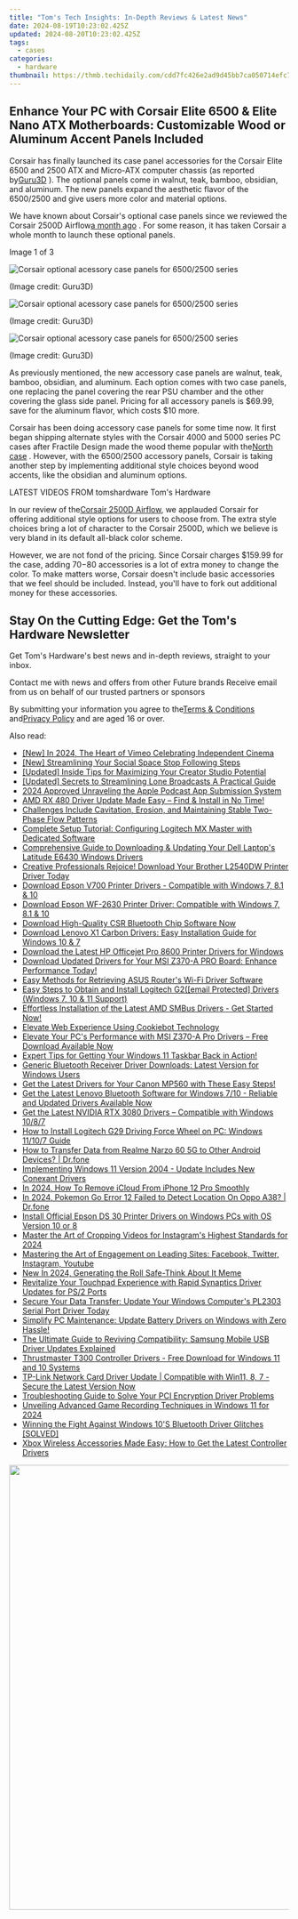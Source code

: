 ```yaml
---
title: "Tom's Tech Insights: In-Depth Reviews & Latest News"
date: 2024-08-19T10:23:02.425Z
updated: 2024-08-20T10:23:02.425Z
tags:
  - cases
categories:
  - hardware
thumbnail: https://thmb.techidaily.com/cdd7fc426e2ad9d45bb7ca050714efc7a5191159c61f1ffd4157c0d0a51c0306.jpg
---
```


## Enhance Your PC with Corsair Elite 6500 & Elite Nano ATX Motherboards: Customizable Wood or Aluminum Accent Panels Included

Corsair has finally launched its case panel accessories for the Corsair Elite 6500 and 2500 ATX and Micro-ATX computer chassis (as reported by[Guru3D](https://www.guru3d.com/story/corsair-makes-its-eight-new-pc-interchangeable-case-panels-for-elite-6500-2500-series-available/) ). The optional panels come in walnut, teak, bamboo, obsidian, and aluminum. The new panels expand the aesthetic flavor of the 6500/2500 and give users more color and material options.

 We have known about Corsair's optional case panels since we reviewed the Corsair 2500D Airflow[a month ago](https://tools.techidaily.com) . For some reason, it has taken Corsair a whole month to launch these optional panels.

 Image 1 of 3

![Corsair optional acessory case panels for 6500/2500 series](https://vanilla.futurecdn.net/cyclingnews/media/img/missing-image.svg)

 (Image credit: Guru3D)

![Corsair optional acessory case panels for 6500/2500 series](https://vanilla.futurecdn.net/cyclingnews/media/img/missing-image.svg)

 (Image credit: Guru3D)

![Corsair optional acessory case panels for 6500/2500 series](https://vanilla.futurecdn.net/cyclingnews/media/img/missing-image.svg)

 (Image credit: Guru3D)

 As previously mentioned, the new accessory case panels are walnut, teak, bamboo, obsidian, and aluminum. Each option comes with two case panels, one replacing the panel covering the rear PSU chamber and the other covering the glass side panel. Pricing for all accessory panels is $69.99, save for the aluminum flavor, which costs $10 more.

 Corsair has been doing accessory case panels for some time now. It first began shipping alternate styles with the Corsair 4000 and 5000 series PC cases after Fractile Design made the wood theme popular with the[North case](https://tools.techidaily.com) . However, with the 6500/2500 accessory panels, Corsair is taking another step by implementing additional style choices beyond wood accents, like the obsidian and aluminum options.

 LATEST VIDEOS FROM tomshardware Tom's Hardware

 In our review of the[Corsair 2500D Airflow,](https://tools.techidaily.com) we applauded Corsair for offering additional style options for users to choose from. The extra style choices bring a lot of character to the Corsair 2500D, which we believe is very bland in its default all-black color scheme.

 However, we are not fond of the pricing. Since Corsair charges $159.99 for the case, adding $70-$80 accessories is a lot of extra money to change the color. To make matters worse, Corsair doesn't include basic accessories that we feel should be included. Instead, you'll have to fork out additional money for these accessories.

## Stay On the Cutting Edge: Get the Tom's Hardware Newsletter

 Get Tom's Hardware's best news and in-depth reviews, straight to your inbox.

 Contact me with news and offers from other Future brands  Receive email from us on behalf of our trusted partners or sponsors

 By submitting your information you agree to the[Terms & Conditions](https://futureplc.com/terms-conditions/) and[Privacy Policy](https://futureplc.com/privacy-policy/) and are aged 16 or over.

<ins class="adsbygoogle"
     style="display:block"
     data-ad-format="autorelaxed"
     data-ad-client="ca-pub-7571918770474297"
     data-ad-slot="1223367746"></ins>



<ins class="adsbygoogle"
     style="display:block"
     data-ad-client="ca-pub-7571918770474297"
     data-ad-slot="8358498916"
     data-ad-format="auto"
     data-full-width-responsive="true"></ins>

<span class="atpl-alsoreadstyle">Also read:</span>
<div><ul>
<li><a href="https://vimeo-videos.techidaily.com/new-in-2024-the-heart-of-vimeo-celebrating-independent-cinema/"><u>[New] In 2024, The Heart of Vimeo  Celebrating Independent Cinema</u></a></li>
<li><a href="https://instagram-videos.techidaily.com/new-streamlining-your-social-space-stop-following-steps/"><u>[New] Streamlining Your Social Space  Stop Following Steps</u></a></li>
<li><a href="https://facebook-record-videos.techidaily.com/updated-inside-tips-for-maximizing-your-creator-studio-potential/"><u>[Updated] Inside Tips for Maximizing Your Creator Studio Potential</u></a></li>
<li><a href="https://extra-approaches.techidaily.com/updated-secrets-to-streamlining-lone-broadcasts-a-practical-guide/"><u>[Updated] Secrets to Streamlining Lone Broadcasts  A Practical Guide</u></a></li>
<li><a href="https://article-posts.techidaily.com/2024-approved-unraveling-the-apple-podcast-app-submission-system/"><u>2024 Approved  Unraveling the Apple Podcast App Submission System</u></a></li>
<li><a href="https://hardware-help.techidaily.com/amd-rx-480-driver-update-made-easy-find-and-install-in-no-time/"><u>AMD RX 480 Driver Update Made Easy – Find & Install in No Time!</u></a></li>
<li><a href="https://hardware-help.techidaily.com/1722976993955-challenges-include-cavitation-erosion-and-maintaining-stable-two-phase-flow-patterns/"><u>Challenges Include Cavitation, Erosion, and Maintaining Stable Two-Phase Flow Patterns</u></a></li>
<li><a href="https://hardware-help.techidaily.com/complete-setup-tutorial-configuring-logitech-mx-master-with-dedicated-software/"><u>Complete Setup Tutorial: Configuring Logitech MX Master with Dedicated Software</u></a></li>
<li><a href="https://hardware-help.techidaily.com/comprehensive-guide-to-downloading-and-updating-your-dell-laptops-latitude-e6430-windows-drivers/"><u>Comprehensive Guide to Downloading & Updating Your Dell Laptop's Latitude E6430 Windows Drivers</u></a></li>
<li><a href="https://hardware-help.techidaily.com/creative-professionals-rejoice-download-your-brother-l2540dw-printer-driver-today/"><u>Creative Professionals Rejoice! Download Your Brother L2540DW Printer Driver Today</u></a></li>
<li><a href="https://hardware-help.techidaily.com/download-epson-v700-printer-drivers-compatible-with-windows-7-81-and-10/"><u>Download Epson V700 Printer Drivers - Compatible with Windows 7, 8.1 & 10</u></a></li>
<li><a href="https://hardware-help.techidaily.com/download-epson-wf-2630-printer-driver-compatible-with-windows-7-81-and-10/"><u>Download Epson WF-2630 Printer Driver: Compatible with Windows 7, 8.1 & 10</u></a></li>
<li><a href="https://hardware-help.techidaily.com/download-high-quality-csr-bluetooth-chip-software-now/"><u>Download High-Quality CSR Bluetooth Chip Software Now</u></a></li>
<li><a href="https://hardware-help.techidaily.com/download-lenovo-x1-carbon-drivers-easy-installation-guide-for-windows-10-and-7/"><u>Download Lenovo X1 Carbon Drivers: Easy Installation Guide for Windows 10 & 7</u></a></li>
<li><a href="https://hardware-help.techidaily.com/download-the-latest-hp-officejet-pro-8600-printer-drivers-for-windows/"><u>Download the Latest HP Officejet Pro 8600 Printer Drivers for Windows</u></a></li>
<li><a href="https://hardware-help.techidaily.com/download-updated-drivers-for-your-msi-z370-a-pro-board-enhance-performance-today/"><u>Download Updated Drivers for Your MSI Z370-A PRO Board: Enhance Performance Today!</u></a></li>
<li><a href="https://hardware-help.techidaily.com/easy-methods-for-retrieving-asus-routers-wi-fi-driver-software/"><u>Easy Methods for Retrieving ASUS Router's Wi-Fi Driver Software</u></a></li>
<li><a href="https://hardware-help.techidaily.com/easy-steps-to-obtain-and-install-logitech-g2email-protected-drivers-windows-7-10-and-11-support/"><u>Easy Steps to Obtain and Install Logitech G2([email Protected] Drivers (Windows 7, 10 & 11 Support)</u></a></li>
<li><a href="https://hardware-help.techidaily.com/1722966500617-effortless-installation-of-the-latest-amd-smbus-drivers-get-started-now/"><u>Effortless Installation of the Latest AMD SMBus Drivers - Get Started Now!</u></a></li>
<li><a href="https://data-safeguard.techidaily.com/elevate-web-experience-using-cookiebot-technology/"><u>Elevate Web Experience Using Cookiebot Technology</u></a></li>
<li><a href="https://hardware-help.techidaily.com/elevate-your-pcs-performance-with-msi-z370-a-pro-drivers-free-download-available-now/"><u>Elevate Your PC's Performance with MSI Z370-A Pro Drivers – Free Download Available Now</u></a></li>
<li><a href="https://program-issues.techidaily.com/1722990438365-expert-tips-for-getting-your-windows-11-taskbar-back-in-action/"><u>Expert Tips for Getting Your Windows 11 Taskbar Back in Action!</u></a></li>
<li><a href="https://hardware-help.techidaily.com/generic-bluetooth-receiver-driver-downloads-latest-version-for-windows-users/"><u>Generic Bluetooth Receiver Driver Downloads: Latest Version for Windows Users</u></a></li>
<li><a href="https://hardware-help.techidaily.com/get-the-latest-drivers-for-your-canon-mp560-with-these-easy-steps/"><u>Get the Latest Drivers for Your Canon MP560 with These Easy Steps!</u></a></li>
<li><a href="https://hardware-help.techidaily.com/get-the-latest-lenovo-bluetooth-software-for-windows-710-reliable-and-updated-drivers-available-now/"><u>Get the Latest Lenovo Bluetooth Software for Windows 7/10 - Reliable and Updated Drivers Available Now</u></a></li>
<li><a href="https://hardware-help.techidaily.com/get-the-latest-nvidia-rtx-3080-drivers-compatible-with-windows-1087/"><u>Get the Latest NVIDIA RTX 3080 Drivers – Compatible with Windows 10/8/7</u></a></li>
<li><a href="https://hardware-help.techidaily.com/how-to-install-logitech-g29-driving-force-wheel-on-pc-windows-11107-guide/"><u>How to Install Logitech G29 Driving Force Wheel on PC: Windows 11/10/7 Guide</u></a></li>
<li><a href="https://android-transfer.techidaily.com/how-to-transfer-data-from-realme-narzo-60-5g-to-other-android-devices-drfone-by-drfone-transfer-from-android-transfer-from-android/"><u>How to Transfer Data from Realme Narzo 60 5G to Other Android Devices? | Dr.fone</u></a></li>
<li><a href="https://hardware-help.techidaily.com/implementing-windows-11-version-2004-update-includes-new-conexant-drivers/"><u>Implementing Windows 11 Version 2004 - Update Includes New Conexant Drivers</u></a></li>
<li><a href="https://activate-lock.techidaily.com/in-2024-how-to-remove-icloud-from-iphone-12-pro-smoothly-by-drfone-ios/"><u>In 2024, How To Remove iCloud From iPhone 12 Pro Smoothly</u></a></li>
<li><a href="https://android-pokemon-go.techidaily.com/in-2024-pokemon-go-error-12-failed-to-detect-location-on-oppo-a38-drfone-by-drfone-virtual-android/"><u>In 2024, Pokemon Go Error 12 Failed to Detect Location On Oppo A38? | Dr.fone</u></a></li>
<li><a href="https://hardware-help.techidaily.com/install-official-epson-ds-30-printer-drivers-on-windows-pcs-with-os-version-10-or-8/"><u>Install Official Epson DS 30 Printer Drivers on Windows PCs with OS Version 10 or 8</u></a></li>
<li><a href="https://instagram-video-files.techidaily.com/master-the-art-of-cropping-videos-for-instagrams-highest-standards-for-2024/"><u>Master the Art of Cropping Videos for Instagram's Highest Standards for 2024</u></a></li>
<li><a href="https://win-forum.techidaily.com/mastering-the-art-of-engagement-on-leading-sites-facebook-twitter-instagram-youtube/"><u>Mastering the Art of Engagement on Leading Sites: Facebook, Twitter, Instagram, Youtube</u></a></li>
<li><a href="https://meme-emoji.techidaily.com/new-in-2024-generating-the-roll-safe-think-about-it-meme/"><u>New In 2024, Generating the Roll Safe-Think About It Meme</u></a></li>
<li><a href="https://hardware-help.techidaily.com/revitalize-your-touchpad-experience-with-rapid-synaptics-driver-updates-for-ps2-ports/"><u>Revitalize Your Touchpad Experience with Rapid Synaptics Driver Updates for PS/2 Ports</u></a></li>
<li><a href="https://hardware-help.techidaily.com/secure-your-data-transfer-update-your-windows-computers-pl2303-serial-port-driver-today/"><u>Secure Your Data Transfer: Update Your Windows Computer's PL2303 Serial Port Driver Today</u></a></li>
<li><a href="https://hardware-help.techidaily.com/simplify-pc-maintenance-update-battery-drivers-on-windows-with-zero-hassle/"><u>Simplify PC Maintenance: Update Battery Drivers on Windows with Zero Hassle!</u></a></li>
<li><a href="https://hardware-help.techidaily.com/the-ultimate-guide-to-reviving-compatibility-samsung-mobile-usb-driver-updates-explained/"><u>The Ultimate Guide to Reviving Compatibility: Samsung Mobile USB Driver Updates Explained</u></a></li>
<li><a href="https://hardware-help.techidaily.com/thrustmaster-t300-controller-drivers-free-download-for-windows-11-and-10-systems/"><u>Thrustmaster T300 Controller Drivers - Free Download for Windows 11 and 10 Systems</u></a></li>
<li><a href="https://hardware-help.techidaily.com/1722974172384-tp-link-network-card-driver-update-compatible-with-win11-8-7-secure-the-latest-version-now/"><u>TP-Link Network Card Driver Update | Compatible with Win11, 8, 7 - Secure the Latest Version Now</u></a></li>
<li><a href="https://hardware-help.techidaily.com/troubleshooting-guide-to-solve-your-pci-encryption-driver-problems/"><u>Troubleshooting Guide to Solve Your PCI Encryption Driver Problems</u></a></li>
<li><a href="https://remote-screen-capture.techidaily.com/unveiling-advanced-game-recording-techniques-in-windows-11-for-2024/"><u>Unveiling Advanced Game Recording Techniques in Windows 11 for 2024</u></a></li>
<li><a href="https://hardware-help.techidaily.com/winning-the-fight-against-windows-10s-bluetooth-driver-glitches-solved/"><u>Winning the Fight Against Windows 10'S Bluetooth Driver Glitches [SOLVED]</u></a></li>
<li><a href="https://hardware-help.techidaily.com/xbox-wireless-accessories-made-easy-how-to-get-the-latest-controller-drivers/"><u>Xbox Wireless Accessories Made Easy: How to Get the Latest Controller Drivers</u></a></li>
</ul></div>

<!-- affiliate ads begin -->
<a href="https://aspironcom.sjv.io/c/5597632/1941789/21554" target="_top" id="1941789"><img src="//a.impactradius-go.com/display-ad/21554-1941789" border="0" alt="" width="650" height="800"/></a><img height="0" width="0" src="https://imp.pxf.io/i/5597632/1941789/21554" style="position:absolute;visibility:hidden;" border="0" />
<!-- affiliate ads end -->